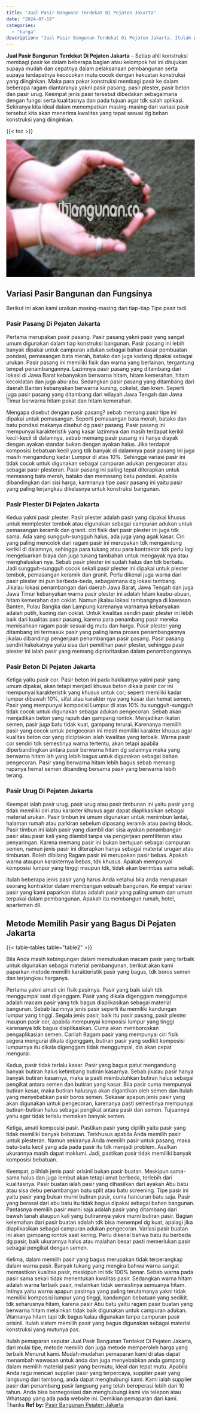 ```yaml
---
title: "Jual Pasir Bangunan Terdekat Di Pejaten Jakarta"
date: "2024-07-19"
categories: 
  - "harga"
description: "Jual Pasir Bangunan Terdekat Di Pejaten Jakarta. Itulah pemaparan seputar Jual Pasir Bangunan Terdekat Di Pejaten Jakarta, dari mulai tipe, metode memilih da..."
---
```


**Jual Pasir Bangunan Terdekat Di Pejaten Jakarta** – Setiap ahli konstruksi membagi pasir ke dalam beberapa bagian atau kelompok hal ini ditujukan supaya mudah dan cepatnya dalam pelaksanaan pembangunan serta supaya terdapatnya kecocokan mutu cocok dengan kekuatan konstruksi yang diinginkan. Maka para pakar konstruksi membagi pasir ke dalam beberapa ragam diantaranya yakni pasir pasang, pasir plester, pasir beton dan pasir urug. Keempat jenis pasir tersebut dibedakan sebagaimana dengan fungsi serta kualitasnya dan pada tujuan agar tdk salah aplikasi. Sekiranya kita ideal dalam menempatkan masing-masing dari variasi pasir tersebut kita akan menerima kwalitas yang tepat sesuai dg beban konstruksi yang diinginkan.

{{< toc >}}

![Jual Pasir Bangunan Terdekat Di Pejaten Jakarta](/images/jual-pasir-bangunan-51.png)

## Variasi Pasir Bangunan dan Fungsinya

Berikut ini akan kami uraikan masing-masing dari tiap-tiap Tipe pasir tadi.

### Pasir Pasang Di Pejaten Jakarta

Pertama merupakan pasir pasang. Pasir pasang yakni pasir yang sangat umum digunakan dalam tiap konstruksi bangunan. Pasir pasang ini lebih banyak dipakai untuk campuran adukan sebagai bahan dasar pembuatan pondasi, pemasangan bata merah, batako dan juga kadang dipakai sebagai urukan. Pasir pasang ini memiliki fisik dan warna yang berlainan, tergantung tempat penambangannya. Lazimnya pasir pasang yang ditambang dari lokasi di Jawa Barat kebanyakan berwarna hitam, hitam kemerahan, hitam kecoklatan dan juga abu-abu. Sedangkan pasir pasang yang ditambang dari daerah Banten kebanyakan berwarna kuning, cokelat, dan krem. Seperti juga pasir pasang yang ditambang dari wilayah Jawa Tengah dan Jawa Timur berwarna hitam pekat dan hitam kemerahan.

Mengapa disebut dengan pasir pasang? sebab memang pasir tipe ini dipakai untuk pemasangan. Seperti pemasangan bata merah, batako dan batu pondasi makanya disebut dg pasir pasang. Pasir pasang ini mempunyai karakteristik yang kasar lazimnya dan masih terdapat kerikil kecil-kecil di dalamnya, sebab memang pasir pasang ini hanya diayak dengan ayakan standar bukan dengan ayakan halus. Jika terdapat komposisi bebatuan kecil yang tdk banyak di dalamnya pasir pasang ini juga masih mengandung kadar Lumpur di atas 10%. Sehingga variasi pasir ini tidak cocok untuk digunakan sebagai campuran adukan pengecoran atau sebagai pasir plesteran. Pasir pasang ini paling tepat diterapkan untuk memasang bata merah, batako dan memasang batu pondasi. Apabila dibandingkan dari sisi harga, karenanya tipe pasir pasang ini yaitu pasir yang paling terjangkau dikelasnya untuk konstruksi bangunan.

### Pasir Plester Di Pejaten Jakarta

Kedua yakni pasir plester. Pasir plester adalah pasir yang dipakai khusus untuk memplester tembok atau digunakan sebagai campuran adukan untuk pemasangan keramik dan granit. ciri fisik dari pasir plester ini juga tdk sama. Ada yang sungguh-sungguh halus, ada juga yang agak kasar. Ciri yang paling mencolok dari ragam pasir ini merupakan tdk mengandung kerikil di dalamnya, sehingga para tukang atau para kontraktor tdk perlu lagi mengeluarkan biaya dan juga tukang tambahan untuk mengayak nya atau menghaluskan nya. Sebab pasir plester ini sudah halus dan tdk berbatu. Jadi sungguh-sungguh cocok sekali pasir plester ini dipakai untuk plester tembok, pemasangan keramik dan granit. Perlu dikenal juga warna dari pasir plester ini pun berbeda-beda, sebagaimana dg lokasi tambang. Jikalau lokasi penambangan dari daerah Jawa Barat, Jawa Tengah dan juga Jawa Timur kebanyakan warna pasir plester ini adalah hitam keabu-abuan, hitam kemerahan dan coklat. Namun jikalau lokasi tambangnya di kawasan Banten, Pulau Bangka dan Lampung karenanya warnanya kebanyakan adalah putih, kuning dan coklat. Untuk kwalitas sendiri pasir plester ini lebih baik dari kualitas pasir pasang, karena para penambang pasir mereka memisahkan ragam pasir sesuai dg mutu dan harga. Pasir plester yang ditambang ini termasuk pasir yang paling lama proses penambangannya jikalau dibandingi pengerjaan penambangan pasir pasang. Pasir pasang sendiri hakekatnya yaitu sisa dari pemilihan pasir plester, sehingga pasir plester ini ialah pasir yang memang diprioritaskan dalam penambangannya.

### Pasir Beton Di Pejaten Jakarta

Ketiga yaitu pasir cor. Pasir beton ini pada hakikatnya yakni pasir yang umum dipakai, akan tetapi menjadi khusus beton dikala pasir cor ini mempunyai karakteristik yang khusus untuk cor; seperti memiliki kadar lumpur dibawah 10%, sifat atau karakter nya yang kasar dan hemat semen. Pasir yang mempunyai komposisi Lumpur di atas 10% itu sungguh-sungguh tidak cocok untuk digunakan sebagai adukan pengecoran. Sebab akan menjadikan beton yang rapuh dan gampang rontok. Menjadikan ikatan semen, pasir juga batu tidak kuat, gampang terurai. Karenanya memilih pasir yang cocok untuk pengecoran ini mesti memiliki karakter khusus agar kualitas beton cor yang diciptakan ialah kwalitas yang terbaik. Warna pasir cor sendiri tdk semestinya warna tertentu, akan tetapi apabila diperbandingkan antara pasir berwarna hitam dg selainnya maka yang berwarna hitam lah yang lebih bagus untuk digunakan sebagai bahan pengecoran. Pasir yang berwarna hitam lebih bagus sebab memang rupanya hemat semen dibanding bersama pasir yang berwarna lebih terang.

### Pasir Urug Di Pejaten Jakarta

Keempat ialah pasir urug. pasir urug atau pasir timbunan ini yaitu pasir yang tidak memiliki ciri atau karakter khusus agar dapat diaplikasikan sebagai material urukan. Pasir timbun ini umum digunakan untuk menimbun lantai, halaman rumah atau parkiran sebelum dipasang keramik atau paving block. Pasir timbun ini ialah pasir yang diambil dari sisa ayakan penambangan pasir atau pasir kali yang diambil tanpa via pengerjaan pemfilteran atau penyaringan. Karena memang pasir ini bukan bertujuan sebagai campuran semen, namun jenis pasir ini diterapkan hanya sebagai material urugan atau timbunan. Boleh dibilang Ragam pasir ini merupakan pasir bebas. Apakah warna ataupun karakternya bebas, tdk khusus. Apakah mempunyai komposisi lumpur yang tinggi maupun tdk, tidak akan berimbas sama sekali.

Itulah beberapa jenis pasir yang harus Anda ketahui bila anda merupakan seorang kontraktor dalam membangun sebuah bangunan. Ke empat variasi pasir yang kami paparkan diatas adalah pasir yang paling umum dan umum terpakai dalam pembangunan. Apakah itu membangun rumah, hotel, apartemen dll.

## Metode Memilih Pasir yang Bagus Di Pejaten Jakarta

{{< table-tables table="table2" >}}

Bila Anda masih kebingungan dalam memutuskan macam pasir yang terbaik untuk digunakan sebagai material pembangunan, berikut akan kami paparkan metode memilih karakteristik pasir yang bagus, tdk boros semen dan terjangkau harganya.

Pertama yakni amati ciri fisik pasirnya. Pasir yang baik ialah tdk menggumpal saat digenggam. Pasir yang dikala digenggam menggumpal adalah macam pasir yang tdk bagus diaplikasikan sebagai material bangunan. Sebab lazimnya jenis pasir seperti itu memiliki kandungan lumpur yang tinggi. Segala jenis pasir, baik itu pasir pasang, pasir plester maupun pasir cor, apabila mempunyai komposisi lumpur yang tinggi karenanya tdk bagus diaplikasikan. Cuma akan memboroskan pengaplikasian semen. Carilah Ragam pasir yang mempunyai ciri fisik segera mengurai dikala digenggam, butiran pasir yang sedikit komposisi lumpurnya itu dikala digenggam tidak menggumpal, dia akan cepat mengurai.

Kedua, pasir tidak terlalu kasar. Pasir yang bagus patut mengandung banyak butiran halus ketimbang butiran kasarnya. Sebab jikalau pasir hanya banyak butiran kasarnya, maka ia pasti membutuhkan butiran halus sebagai pengikat antara semen dan butiran yang kasar. Bila pasir cuma mempunyai butiran kasar, maka butiran halusnya akan digantikan oleh semen dan itulah yang menyebabkan pasir boros semen. Sekasar apapun jenis pasir yang akan digunakan untuk pengecoran, karenanya pasti semestinya mempunyai butiran-butiran halus sebagai pengikat antara pasir dan semen. Tujuannya yaitu agar tidak terlalu memakan banyak semen.

Ketiga, amati komposisi pasir. Pastikan pasir yang dipilih yaitu pasir yang tidak memiliki banyak bebatuan. Terkhusus apabila Anda memilih pasir untuk plesteran. Namun sekiranya Anda memilih pasir untuk pasang, maka batu-batu kecil yang ada pada pasir itu tdk menjadi problem. Asalkan ukurannya masih dapat maklumi. Jadi, pastikan pasir tidak memiliki banyak komposisi bebatuan.

Keempat, pilihlah jenis pasir orisinil bukan pasir buatan. Meskipun sama-sama halus dan juga lembut akan tetapi amat berbeda, terlebih dari kualitasnya. Pasir buatan ialah pasir yang dihasilkan dari ayakan Abu batu atau sisa debu penambangan batu split atau batu screening. Tipe pasir ini yaitu pasir yang bukan murni butiran pasir, cuma hancuran batu saja. Pasir yang berasal dari abu batu itu tidak bagus dipakai sebagai bahan bangunan. Pantasnya memilih pasir murni saja adalah pasir yang ditambang dari bawah tanah ataupun kali yang butirannya yakni murni butiran pasir. Bagian kelemahan dari pasir buatan adalah tdk bisa menempel dg kuat, apalagi jika diaplikasikan sebagai campuran adukan pengecoran. Variasi pasir buatan ini akan gampang rontok saat kering. Perlu dikenal bahwa batu itu berbeda dg pasir, baik ukurannya halus atau malahan besar pasti memerlukan pasir sebagai pengikat dengan semen.

Kelima, dalam memilih pasir yang bagus merupakan tidak terperangkap dalam warna pasir. Banyak tukang yang mengira bahwa warna sangat memastikan kualitas pasir, meskipun ini tdk 100% benar. Sebab warna pada pasir sama sekali tidak menentukan kwalitas pasir. Sedangkan warna hitam adalah warna terbaik pasir, melainkan tidak semestinya semuanya hitam. Intinya yaitu warna apapun pasirnya yang paling terutamanya yakni tidak memiliki komposisi lumpur yang tinggi, kandungan bebatuan yang sedikit. tdk seharusnya hitam, karena pasir Abu batu yaitu ragam pasir buatan yang berwarna hitam melainkan tidak baik digunakan untuk campuran adukan. Warnanya hitam tapi tdk bagus kalau digunakan tanpa campuran pasir orisinil. Itulah sistem memilih pasir yang bagus digunakan sebagai material konstruksi yang mutunya pas.

Itulah pemaparan seputar Jual Pasir Bangunan Terdekat Di Pejaten Jakarta, dari mulai tipe, metode memilih dan juga metode memperoleh harga yang terbaik Menurut kami. Mudah-mudahan pemaparan kami di atas dapat menambah wawasan untuk anda dan juga menyebabkan anda gampang dalam memilih material pasir yang bermutu, ideal dan tepat mutu. Apabila Anda ragu mencari supplier pasir yang terpercaya, supplier pasir yang langsung dari tambang, anda dapat menghubungi kami. Kami ialah supplier pasir dari penambang pasir langsung yang telah beroperasi lebih dari 10 tahun. Anda bisa bernegosiasi dan menghubungi kami via telepon atau Whatsapp yang ada pada website ini. Demikian pemaparan dari kami. Thanks
**Ref by:** [Pasir Bangunan Pejaten Jakarta](https://id.wikipedia.org/wiki/Pasir)
